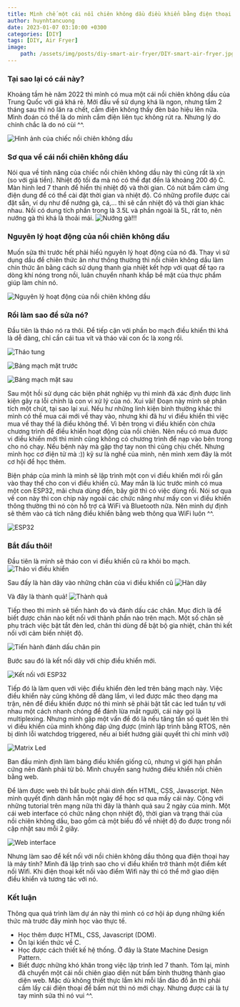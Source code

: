 ```yaml
---
title: Mình chế một cái nồi chiên không dầu điều khiển bằng điện thoại
author: huynhtancuong
date: 2023-01-07 03:10:00 +0300
categories: [DIY]
tags: [DIY, Air Fryer]
image: 
    path: /assets/img/posts/diy-smart-air-fryer/DIY-smart-air-fryer.jpg
---
```



### Tại sao lại có cái này?
Khoảng tầm hè năm 2022 thì mình có mua một cái nồi chiên không dầu của Trung Quốc với giá khá rẻ. Mới đầu về sử dụng khá là ngon, nhưng tầm 2 tháng sau thì nó lăn ra chết, cắm điện không thấy đèn báo hiệu lên nữa. Mình đoán có thể là do mình cắm điện liên tục không rút ra. Nhưng lý do chính chắc là do nó cùi ^^.

![Hình ảnh của chiếc nồi chiên không dầu](https://apptradeinc.com/storage/2022/07/8-16.jpg)

### Sơ qua về cái nồi chiên không dầu
Nói qua về tính năng của chiếc nồi chiên không dầu này thì cũng rất là xịn (so với giá tiền). Nhiệt độ tối đa mà nó có thể đạt đến là khoảng 200 độ C. Màn hình led 7 thanh để hiển thị nhiệt độ và thời gian. Có nút bấm cảm ứng điện dung để có thể cài đặt thời gian và nhiệt độ. Có những profile được cài đặt sẵn, ví dụ như để nướng gà, cá,... thì sẽ cần nhiệt độ và thời gian khác nhau. Nồi có dung tích phần trong là 3.5L và phần ngoài là 5L, rất to, nên nướng gà thì khá là thoải mái. 
![Nướng gà!!!](https://lh3.googleusercontent.com/wtOmtcDRSFTSVtaGHAJcGvvLqKigDkluFVSy77sUxPCHX0mOJUCWbuwqnfOs2bghDmtSp6ZN_zYQhV7Dq9zV2LVHGkiFIhDiyGS7r6mhAy4GFKgoxOEfl3RkbjfLHbdRYVuxVNYn1H1jpHv5szEyx0ssxbKQrCl7JM9bba9rpvO9ApNii5NxS3sdvUM1Rvv6_qvRT9QscKGTn-ndDAKuJp8zadi8iT1Bj5MgAwCKQ_dE8qTw7O5Mf2sEZLYytOjfqFy1RjNVfI2ywXXUaREof_bv40CS6zCdAlqkMiFJIQcQDT65hQcrsmthS63MBUGjpGdz31rhl2o_XuQa0tu8G_WFR4-38WgOI-M_CaB4DZjSxv8v1ya87hJ77jVpKr9K_QQjeyFLF7Mu33g8M58_364JQmM3L9pIhRSKnpZ91X2_GV2O0ECJk-tF638zyLHhk-523cbGq5CgYHvrqXbcuCFz40x7hH2i4rxEljt7iLIUeTExJxE-WIwKYrLdhANOVnSdM1yUXbauowBu7I56nyeVhQVTr5irQGrp5ssQC1PDdTgQ0Tol2-zkyKroeyTOOTOnpNk-0PXATbWqKSvXKEpuqJolNMqR75ezturLXIZGc0D1QXvzzn5RSMS2YNY_hYOjGC5C2jZaaiIxFJ0rFfujdHIybENH9KnZbs1Ha7B9wF8LcYgzUo4tQGN9cjf8D_myQmNcbWQatzgFsw_qkY_ronLnWBDurrFmuYtb-3k6kXH0bihztG763IbQMOgTlKkhgZ29SHEVDeIwtEwrhXN_zgiToFlRhpx00Di0L-oRDZxJIfdHvIRQXW-HYS-Q_PmNdzz9sGH5MyFPdJv1PVWKfxTFJriP1tWW9vl9_PnpRGUmUSRGsBzU0J9UFHCCFtSB0-1D8qZCJPxDpFAaobQz4e2wQAHI91ovt7xShdTPP8R7554_mXRStW_sD0zG4Xyhwv4JdI3S8NAsz_NnxA=w723-h963-no?authuser=1)


### Nguyên lý hoạt động của nồi chiên không dầu
Muốn sửa thì trước hết phải hiểủ nguyên lý hoạt động của nó đã. Thay vì sử dụng dầu để chiên thức ăn như thông thường thì nồi chiên không dầu làm chín thức ăn bằng cách sử dụng thanh gia nhiệt kết hợp với quạt để tạo ra dòng khí nóng trong nồi, luân chuyển nhanh khắp bề mặt của thực phẩm giúp làm chín nó.

![Nguyên lý hoạt động của nồi chiên không dầu](https://cdn.tgdd.vn/Files/2018/03/26/1077320/noi-chien-khong-dau-la-gi-co-gi-dac-biet--1.jpg)


### Rồi làm sao để sửa nó?
Đầu tiên là tháo nó ra thôi. Để tiếp cận với phần bo mạch điều khiển thì khá là dễ dàng, chỉ cần cái tua vít và tháo vài con ốc là xong rồi.

![Tháo tung](https://lh3.googleusercontent.com/qD6g-KJyNn2-XGx15C95csSn19QqjWxwxj0I3u2vPxzGtDG5-FcE5D1Iwxc_RQyZBR_1n-8NCRpTPk27qcGflNv5ISgeHMtnGTrUE3Wkuz0Gm1gwP3Gt-yqG03W1U9XqHJsfuvM3VeREFrNvmrsmhh4UTpI-8Qte9yuIcGW0wgBEg-NHqW9nTJUiB9yiN8xDolvX899IfrNZGOV8LsBeiS5nu9VbL9J0hGg5gDWnsb4qhn5Rd0wy8b7NSjYkODXd2U_J1CEgwS_zafcmp8-nFvTjbsK27TIr7QaXbGXH6lSleJVgybdA78pxe3wBGTSs-QPKcM-oWnDAfnblFCS-XhrF-s38epmTXzAKzliCxJxeODWMy5FRjxgOs2VSAK-XRcJIl-ck3MHyQcCRy7f-7U--CPWlng8Vk4sBFKoQ6FUIZ1aQiuU2hiirKFOz6ZNCRz2Rfkks4Y5qByp4fbDzhrkzIkcfrf5-zEJEjbyLPuaFZ-1NrwRplDDdqenlEswb3hI994Kp9NdbC_k7IovioLJ_fzSB3ATD6wB6SqnJgReV-5OFfomYGy9mSRxYFKASYZcsaZmLcEmC26L_o5WJRBfQN4znbo2Cl4gbYdmZZeJnSgQXNrtn7nuxlNpbYW1uEm5422gF8CvRiUPhn-K10EXBVf8M-tNCfETer-toUh2XpmOofa2NMq8z3Quuf3eD91xnh1SkFzjwaoXrbkxacLC39C9ZRuG4u_GRL2OjNqrYvF0EwRTBKREzDkZaqyIPLLj84W-xVFcv2XjYLbnj1Yvs7s1HCh3B8u1O3XwUOEd_A-4Zdgkgx5P2bfYSoO5dD6qlZrBNk5oc47jFEG2efXtr4Bc4231dQbekR9xBG554UCIkzQkh9s7CFkg-d1yoagkG-dWvBinousw1uW0rLBtd15RLKidRRYKuiHPcB82aC_D46lVMTXnJr2rV-9Y5sYEZERRjvHp0L1eF8BnlIg=w1280-h623-no?authuser=1)

![Bảng mạch mặt trước](https://lh3.googleusercontent.com/KLFLFoNgXghZE9FyeR8bdz-M-TfKJ7s677dPHdPswkpgqlOS4-gmwm1BTK53ajusunH1g6-9w8H5M_xtzWvWLYxcFacSU9clKVublJ_jnyFd_I7niH-8rvgXoxpXDCU-dsLRzUuwjRfdw1Y7PzPnaJaRvEQeIqMHB4b8sTv7AijNJA1IHrTS9jZZfX5OwBsUkWJN7QI2Th8EasgTd-IDtbPlQvqNLQrnmCaI574jc0-6j2t5WAaK67dQD1CIjPiN6XlT0jsEdIe1iXeq5czs_eLSEnglQlAtXM2iZlBAhnhM2vJQ5z8mLwRXCv_WamZczfGNDFblasNXwjq5YEeysQK2v3TIFTPdMJ6uKjUBacSnnuqmqisksL_mJwMi36GmCd1tJOA6wCft6q8IbxHaUpOwSP5KmXjIguPj2GsBuTKNj0xQAvoJ4-AYGrT6sXo9p0pzjJ4vRel7M2ohdQhuCciK8ZdLQ1eixzX6RA66o7MCguzsfwR8JgR8n5MxQ9AcviWJyk9VnLehbPcQDotGJP7zv-3SPucH-K0USu6MByq67JEz4szpmzC_UjqxdOCaQpBehEPAj2Gi3TmdptFRZ6rE8whWfWmu2_0Dy-x3ZGiuQwgJHKc03AN5oB7F7oMg2ZFQctO9qXxyh6ajJDb8CVJuLrMnyj_0AArlQmLL-RfZkgxhK42T3uMapE-DtmLCTuQIG5N_5_7g4HvAsjZ6iWM8rlkNuMS1m6-AKkM-gVwCcPDu81sawxn25J42lzZtMNrmU2j_HhSIyMtspWUA3uMxD0lSlLgFwX3WR5w6QUMdguLQZLdL18Gddh6XsQmY0ASQB3tyAJClk6pov6EonJR9ocBO917gONjVb5LN1F2FLo3qc_XJoXdSeWcXI10F6I1XliEUP6X8LPkJ-iXmtPILeI-QLW2rdBH-xXvHss6wmZzzJQPA3VbpXfSJKP2Y-VDWc6-zgtVZA8Ru2VqXgQ=w469-h963-no?authuser=1)

![Bảng mạch mặt sau](https://gcdnb.pbrd.co/images/rqqyNxpkBhUU.png?o=1)

Sau một hồi sử dụng các biện phát nghiệp vụ thì mình đã xác định được linh kiện gây ra lỗi chính là con vi xử lý của nó. Xui vãi! Đoạn này mình sẽ phân tích một chút, tại sao lại xui. Nếu hư những linh kiện bình thường khác thì mình có thể mua cái mới về thay vào, nhưng khi đã hư vi điều khiển thì việc mua về thay thế là điều không thể. Vì bên trong vi điều khiển còn chứa chương trình để điều khiển hoạt động của nồi chiên. Nên nếu có mua được vi điều khiển mới thì mình cũng không có chương trình để nạp vào bên trong cho nó chạy. Nếu bệnh này mà gặp thợ tay non thì cũng chịu chết. Nhưng mình học cơ điện tử mà :)) kỹ sư là nghề của mình, nên mình xem đây là môt cơ hội để học thêm.

Biện pháp của mình là mình sẽ lập trình một con vi điều khiển mới rồi gắn vào thay thế cho con vi điều khiển cũ. May mắn là lúc trước mình có mua một con ESP32, mãi chưa dùng đến, bây giờ thì có việc dùng rồi. Nói sơ qua về con này thì con chip này ngoài các chức năng như mấy con vi điều khiển thông thường thì nó còn hỗ trợ cả WiFi và Bluetooth nữa. Nên mình dự định sẽ thêm vào cả tích năng điều khiển bằng web thông qua WiFi luôn ^^.

![ESP32](https://static.insales-cdn.com/images/products/1/4801/230855361/esp32-wroom-wifi-devkit.1.jpg)

### Bắt đầu thôi!
Đầu tiên là mình sẽ tháo con vi điều khiển cũ ra khỏi bo mạch.
![Tháo vi điều khiển](https://gcdnb.pbrd.co/images/WbYhIDZ6At9H.jpg?o=1)

Sau đấy là hàn dây vào những chân của vi điều khiển cũ
![Hàn dây](https://gcdnb.pbrd.co/images/0z35MSj1SPQQ.jpg?o=1)

Và đây là thành quả!
![Thành quả](https://gcdnb.pbrd.co/images/w8baCPBH28q8.jpg?o=1)

Tiếp theo thì mình sẽ tiến hành đo và đánh dấu các chân. Mục đích là để biết được chân nào kết nối với thành phần nào trên mạch. Một số chân sẽ phụ trách việc bật tắt đèn led, chân thì dùng để bật bộ gia nhiệt, chân thì kết nối với cảm biến nhiệt độ.

![Tiến hành đánh dấu chân pin](https://gcdnb.pbrd.co/images/Mhbfl3bihVAE.jpg?o=1)

Bước sau đó là kết nối dây với chip điều khiển mới.

![Kết nối với ESP32](https://i.paste.pics/7a423de41cfa44fc68736e19493725f9.png?trs=8e44ced726617b6de5939d6b92e05da938273676d3cd6586927e79c7a0d05828)

Tiếp đó là làm quen với việc điều khiển đèn led trên bảng mạch này. Việc điều khiển này cũng không dễ dàng lắm, vì led được mắc theo dạng ma trận, nên để điều khiến được nó thì mình sẽ phải bật tắt các led tuần tự với nhau một cách nhanh chóng để đánh lừa mắt người, cái này gọi là multiplexing. Nhưng mình gặp một vấn đề đó là nếu tăng tần số quét lên thì vi điều khiển của mình không đáp ứng được (mình lập trình bằng RTOS, nên bị dính lỗi watchdog triggered, nếu ai biết hướng giải quyết thì chỉ mình với)

![Matrix Led](https://photos.app.goo.gl/vjfRjXvRJzfimHFi8)

Ban đầu mình định làm bảng điều khiển giống cũ, nhưng vì giới hạn phần cứng nên đành phải từ bỏ. Mình chuyển sang hướng điều khiển nồi chiên bằng web.

Để làm được web thì bắt buộc phải dính đến HTML, CSS, Javascript. Nên mình quyết định dành hẵn một ngày để học sơ qua mấy cái này. Cộng với những tutorial trên mạng nữa thì đây là thành quả sau 2 ngày của mình. Một cái web interface có chức năng chọn nhiệt độ, thời gian và trạng thái của nồi chiên không dầu, bao gồm cả một biểu đồ về nhiệt độ đo được trong nồi cập nhật sau mỗi 2 giây.

![Web interface](https://www.webpagescreenshot.info/image-url/QKaiICsiw)

Nhưng làm sao để kết nối với nồi chiên không dầu thông qua điện thoại hay là máy tính? Mình đã lập trình sao cho vi điều khiển trở thành một điểm kết nối Wifi. Khi điện thoại kết nối vào điểm Wifi này thì có thể mở giao diện điều khiển và tương tác với nó.

### Kết luận
Thông qua quá trình làm dự án này thì mình có cơ hội áp dụng những kiến thức mà trước đây mình học vào thực tế.
- Học thêm được HTML, CSS, Javascript (DOM).
- Ôn lại kiến thức về C.
- Học được cách thiết kế hệ thống. Ở đây là State Machine Design Pattern. 
- Biết được những khó khăn trong việc lập trình led 7 thanh.
Tóm lại, mình đã chuyển một cái nồi chiên giao diện nút bấm bình thường thành giao diện web. Mặc dù không thiết thực lắm khi mỗi lần đảo đồ ăn thì phải cầm lấy cái điện thoại để bấm nút thì nó mới chạy. Nhưng được cái là tự tay mình sửa thì nó vui ^^.